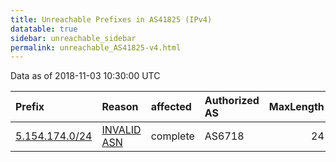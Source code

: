 ```yaml
---
title: Unreachable Prefixes in AS41825 (IPv4)
datatable: true
sidebar: unreachable_sidebar
permalink: unreachable_AS41825-v4.html
---
```


Data as of 2018-11-03 10:30:00 UTC


<div class="datatable-begin"></div>

| Prefix                                                 | Reason                                                                                                | affected   | Authorized AS   |   MaxLength | Anchor                                         |   unreachable /24s |
|:-------------------------------------------------------|:------------------------------------------------------------------------------------------------------|:-----------|:----------------|------------:|:-----------------------------------------------|-------------------:|
| [5.154.174.0/24](https://stat.ripe.net/5.154.174.0/24) | [INVALID ASN](https://rpki-validator.ripe.net/announcement-preview?asn=AS41825&prefix=5.154.174.0/24) | complete   | AS6718          |          24 | [RIPE](unreachable_RIPE_NCC_RPKI_Root-v4.html) |                  1 |

<div class="datatable-end"></div>
